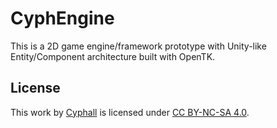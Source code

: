 # CyphEngine

This is a 2D game engine/framework prototype with Unity-like Entity/Component architecture built with OpenTK.

## License

This work by [Cyphall](https://github.com/Cyphall) is licensed under [CC BY-NC-SA 4.0](https://creativecommons.org/licenses/by-nc-sa/4.0).
